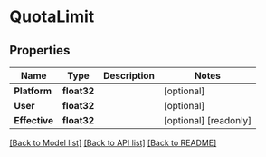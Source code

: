 # QuotaLimit

## Properties

Name | Type | Description | Notes
------------ | ------------- | ------------- | -------------
**Platform** | **float32** |  | [optional] 
**User** | **float32** |  | [optional] 
**Effective** | **float32** |  | [optional] [readonly] 

[[Back to Model list]](../README.md#documentation-for-models) [[Back to API list]](../README.md#documentation-for-api-endpoints) [[Back to README]](../README.md)


